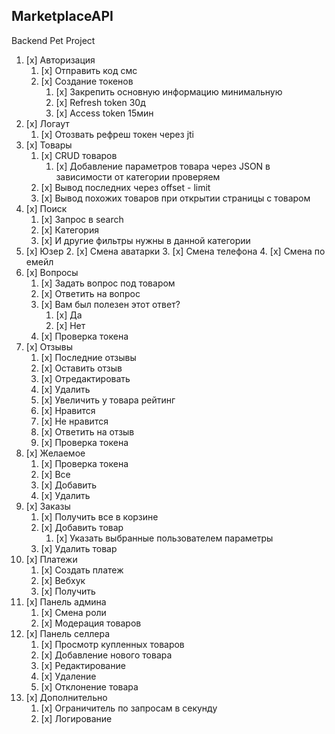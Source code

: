 ## MarketplaceAPI

Backend Pet Project

1. [x] Авторизация
	1. [x] Отправить код смс
	2. [x] Создание токенов
		1. [x] Закрепить основную информацию минимальную
		2. [x] Refresh token 30д
		3. [x] Access token 15мин
2. [x] Логаут
	1. [x] Отозвать рефреш токен через jti
3. [x] Товары
	1. [x] CRUD товаров
		1. [x] Добавление параметров товара через JSON в зависимости от категории проверяем
	2. [x] Вывод последних через offset - limit
	3. [x] Вывод похожих товаров при открытии страницы с товаром
4. [x] Поиск
	1. [x] Запрос в search
	2. [x] Категория
	3. [x] И другие фильтры нужны в данной категории
5. [x] Юзер
	2. [x] Смена аватарки
	3. [x] Смена телефона
	4. [x] Смена по емейл 
6. [x] Вопросы
	1. [x] Задать вопрос под товаром
	2. [x] Ответить на вопрос
	3. [x] Вам был полезен этот ответ?
		1. [x] Да
		2. [x] Нет
	4. [x] Проверка токена
7. [x] Отзывы
	1. [x] Последние отзывы
	2. [x] Оставить отзыв
	3. [x] Отредактировать
	4. [x] Удалить
	5. [x] Увеличить у товара рейтинг
	6. [x] Нравится
	7. [x] Не нравится
	8. [x] Ответить на отзыв
	9. [x] Проверка токена
8. [x] Желаемое
	1. [x] Проверка токена
	2. [x] Все
	3. [x] Добавить
	4. [x] Удалить
9. [x] Заказы
	1. [x] Получить все в корзине
	2. [x] Добавить товар
		1. [x] Указать выбранные пользователем параметры
	3. [x] Удалить товар
10. [x] Платежи
	1. [x] Создать платеж
	2. [x] Вебхук
	3. [x] Получить 
11. [x] Панель админа
	1. [x] Смена роли
	2. [x] Модерация товаров
12. [x] Панель селлера
	1. [x] Просмотр купленных товаров
	2. [x] Добавление нового товара
	3. [x] Редактирование
	4. [x] Удаление
	5. [x] Отклонение товара
13. [x] Дополнительно
	1. [x] Ограничитель по запросам в секунду
	2. [x] Логирование

